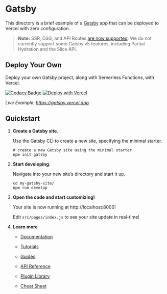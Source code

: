 # Gatsby

This directory is a brief example of a [Gatsby](https://www.gatsbyjs.org/) app that can be deployed to Vercel with zero configuration.

> **Note:** SSR, DSG, and API Routes [are now supported](https://vercel.com/changelog/improved-support-for-gatsby-sites). We do not currently support some Gatsby v5 features, including Partial Hydration and the Slice API.

## Deploy Your Own

Deploy your own Gatsby project, along with Serverless Functions, with Vercel.

[![Codacy Badge](https://api.codacy.com/project/badge/Grade/95d0abf8efd7436eab9a01013617bb1c)](https://app.codacy.com/gh/nragland37/my-portfolio?utm_source=github.com&utm_medium=referral&utm_content=nragland37/my-portfolio&utm_campaign=Badge_Grade)
[![Deploy with Vercel](https://vercel.com/button)](https://vercel.com/new/clone?repository-url=https://github.com/vercel/vercel/tree/main/examples/gatsby&template=gatsby)

_Live Example: https://gatsby.vercel.app_

## Quickstart

1.  **Create a Gatsby site.**

    Use the Gatsby CLI to create a new site, specifying the minimal starter.

    ```shell
    # create a new Gatsby site using the minimal starter
    npm init gatsby
    ```

2.  **Start developing.**

    Navigate into your new site’s directory and start it up.

    ```shell
    cd my-gatsby-site/
    npm run develop
    ```

3.  **Open the code and start customizing!**

    Your site is now running at http://localhost:8000!

    Edit `src/pages/index.js` to see your site update in real-time!

4.  **Learn more**

    - [Documentation](https://www.gatsbyjs.com/docs/?utm_source=starter&utm_medium=readme&utm_campaign=minimal-starter)

    - [Tutorials](https://www.gatsbyjs.com/tutorial/?utm_source=starter&utm_medium=readme&utm_campaign=minimal-starter)

    - [Guides](https://www.gatsbyjs.com/tutorial/?utm_source=starter&utm_medium=readme&utm_campaign=minimal-starter)

    - [API Reference](https://www.gatsbyjs.com/docs/api-reference/?utm_source=starter&utm_medium=readme&utm_campaign=minimal-starter)

    - [Plugin Library](https://www.gatsbyjs.com/plugins?utm_source=starter&utm_medium=readme&utm_campaign=minimal-starter)

    - [Cheat Sheet](https://www.gatsbyjs.com/docs/cheat-sheet/?utm_source=starter&utm_medium=readme&utm_campaign=minimal-starter)

